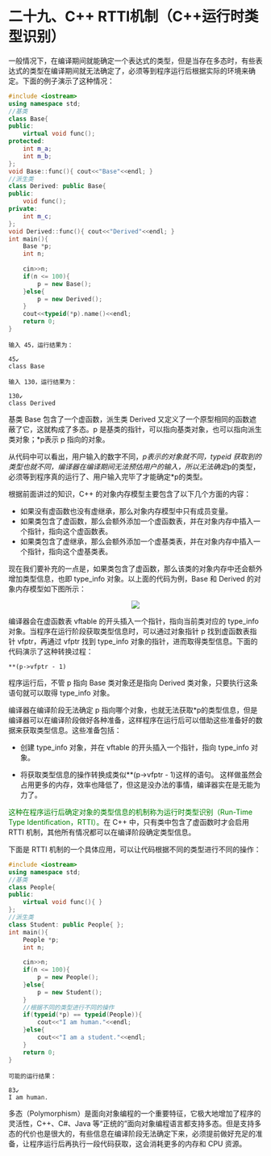 # 二十九、C++ RTTI机制（C++运行时类型识别）
一般情况下，在编译期间就能确定一个表达式的类型，但是当存在多态时，有些表达式的类型在编译期间就无法确定了，必须等到程序运行后根据实际的环境来确定。下面的例子演示了这种情况：

```c++
#include <iostream>
using namespace std;
//基类
class Base{
public:
    virtual void func();
protected:
    int m_a;
    int m_b;
};
void Base::func(){ cout<<"Base"<<endl; }
//派生类
class Derived: public Base{
public:
    void func();
private:
    int m_c;
};
void Derived::func(){ cout<<"Derived"<<endl; }
int main(){
    Base *p;
    int n;
  
    cin>>n;
    if(n <= 100){
        p = new Base();
    }else{
        p = new Derived();
    }
    cout<<typeid(*p).name()<<endl;
    return 0;
}
```
    输入 45，运行结果为：

    45↙
    class Base

    输入 130，运行结果为：

    130↙
    class Derived

基类 Base 包含了一个虚函数，派生类 Derived 又定义了一个原型相同的函数遮蔽了它，这就构成了多态。p 是基类的指针，可以指向基类对象，也可以指向派生类对象；*p表示 p 指向的对象。

从代码中可以看出，用户输入的数字不同，*p表示的对象就不同，typeid 获取到的类型也就不同，编译器在编译期间无法预估用户的输入，所以无法确定*p的类型，必须等到程序真的运行了、用户输入完毕了才能确定*p的类型。

根据前面讲过的知识，C++ 的对象内存模型主要包含了以下几个方面的内容：

* 如果没有虚函数也没有虚继承，那么对象内存模型中只有成员变量。
* 如果类包含了虚函数，那么会额外添加一个虚函数表，并在对象内存中插入一个指针，指向这个虚函数表。
* 如果类包含了虚继承，那么会额外添加一个虚基类表，并在对象内存中插入一个指针，指向这个虚基类表。

现在我们要补充的一点是，如果类包含了虚函数，那么该类的对象内存中还会额外增加类型信息，也即 type_info 对象。以上面的代码为例，Base 和 Derived 的对象内存模型如下图所示：

<div align="center"><img src="https://cdn.jsdelivr.net/gh/lcekold/blogimage@main/c++note/6.jpg"></div>

编译器会在虚函数表 vftable 的开头插入一个指针，指向当前类对应的 type_info 对象。当程序在运行阶段获取类型信息时，可以通过对象指针 p 找到虚函数表指针 vfptr，再通过 vfptr 找到 type_info 对象的指针，进而取得类型信息。下面的代码演示了这种转换过程：

    **(p->vfptr - 1)

程序运行后，不管 p 指向 Base 类对象还是指向 Derived 类对象，只要执行这条语句就可以取得 type_info 对象。

编译器在编译阶段无法确定 p 指向哪个对象，也就无法获取*p的类型信息，但是编译器可以在编译阶段做好各种准备，这样程序在运行后可以借助这些准备好的数据来获取类型信息。这些准备包括：

* 创建 type_info 对象，并在 vftable 的开头插入一个指针，指向 type_info 对象。

* 将获取类型信息的操作转换成类似**(p->vfptr - 1)这样的语句。
这样做虽然会占用更多的内存，效率也降低了，但这是没办法的事情，编译器实在是无能为力了。

<font color="green">这种在程序运行后确定对象的类型信息的机制称为运行时类型识别（Run-Time Type Identification，RTTI）。</font>在 C++ 中，只有类中包含了虚函数时才会启用 RTTI 机制，其他所有情况都可以在编译阶段确定类型信息。

下面是 RTTI  机制的一个具体应用，可以让代码根据不同的类型进行不同的操作：

```c++
#include <iostream>
using namespace std;
//基类
class People{
public:
    virtual void func(){ }
};
//派生类
class Student: public People{ };
int main(){
    People *p;
    int n;
  
    cin>>n;
    if(n <= 100){
        p = new People();
    }else{
        p = new Student();
    }
    //根据不同的类型进行不同的操作
    if(typeid(*p) == typeid(People)){
        cout<<"I am human."<<endl;
    }else{
        cout<<"I am a student."<<endl;
    }
    return 0;
}
```

    可能的运行结果：

    83↙
    I am human.

多态（Polymorphism）是面向对象编程的一个重要特征，它极大地增加了程序的灵活性，C++、C#、Java 等“正统的”面向对象编程语言都支持多态。但是支持多态的代价也是很大的，有些信息在编译阶段无法确定下来，必须提前做好充足的准备，让程序运行后再执行一段代码获取，这会消耗更多的内存和 CPU 资源。